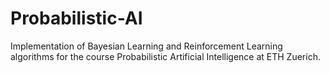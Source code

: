 # Probabilistic-AI
Implementation of Bayesian Learning and Reinforcement Learning algorithms for the course Probabilistic Artificial Intelligence at ETH Zuerich.
